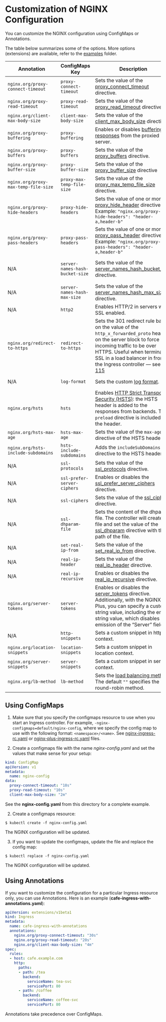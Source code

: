 # Customization of NGINX Configuration

You can customize the NGINX configuration using ConfigMaps or Annotations.

The table below summarizes some of the options. More options (extensions) are available, refer to the [examples](..) folder.

| Annotation | ConfigMaps Key | Description | Default |
| ---------- | -------------- | ----------- | ------- |
| `nginx.org/proxy-connect-timeout` | `proxy-connect-timeout` | Sets the value of the [proxy_connect_timeout](http://nginx.org/en/docs/http/ngx_http_proxy_module.html#proxy_connect_timeout) directive. | `60s` |
| `nginx.org/proxy-read-timeout` | `proxy-read-timeout` | Sets the value of the [proxy_read_timeout](http://nginx.org/en/docs/http/ngx_http_proxy_module.html#proxy_read_timeout) directive. | `60s` |
| `nginx.org/client-max-body-size` | `client-max-body-size` | Sets the value of the [client_max_body_size](http://nginx.org/en/docs/http/ngx_http_core_module.html#client_max_body_size) directive. | `1m` |
| `nginx.org/proxy-buffering` | `proxy-buffering` | Enables or disables [buffering of responses](http://nginx.org/en/docs/http/ngx_http_proxy_module.html#proxy_buffering) from the proxied server. | `True` |
| `nginx.org/proxy-buffers` | `proxy-buffers` | Sets the value of the [proxy_buffers](http://nginx.org/en/docs/http/ngx_http_proxy_module.html#proxy_buffers) directive. | Depends on the platform. |
| `nginx.org/proxy-buffer-size` | `proxy-buffer-size` | Sets the value of the [proxy_buffer_size](http://nginx.org/en/docs/http/ngx_http_proxy_module.html#proxy_buffer_size) directive | Depends on the platform. |
| `nginx.org/proxy-max-temp-file-size` | `proxy-max-temp-file-size` | Sets the value of the  [proxy_max_temp_file_size](http://nginx.org/en/docs/http/ngx_http_proxy_module.html#proxy_max_temp_file_size) directive. | `1024m` |
| `nginx.org/proxy-hide-headers` | `proxy-hide-headers` | Sets the value of one or more  [proxy_hide_header](http://nginx.org/en/docs/http/ngx_http_proxy_module.html#proxy_hide_header) directives. Example: `"nginx.org/proxy-hide-headers": "header-a,header-b"` | N/A |
| `nginx.org/proxy-pass-headers` | `proxy-pass-headers` | Sets the value of one or more   [proxy_pass_header](http://nginx.org/en/docs/http/ngx_http_proxy_module.html#proxy_pass_header) directives. Example: `"nginx.org/proxy-pass-headers": "header-a,header-b"` | N/A |
| N/A | `server-names-hash-bucket-size` | Sets the value of the [server_names_hash_bucket_size](http://nginx.org/en/docs/http/ngx_http_core_module.html#server_names_hash_bucket_size) directive. | Depends on the size of the processor’s cache line. |
| N/A | `server-names-hash-max-size` | Sets the value of the [server_names_hash_max_size](http://nginx.org/en/docs/http/ngx_http_core_module.html#server_names_hash_max_size) directive. | `512` |
| N/A | `http2` | Enables HTTP/2 in servers with SSL enabled. | `False` |
| `nginx.org/redirect-to-https` | `redirect-to-https` | Sets the 301 redirect rule based on the value of the `http_x_forwarded_proto` header on the server block to force incoming traffic to be over HTTPS. Useful when terminating SSL in a load balancer in front of the Ingress controller — see [115](https://github.com/nginxinc/kubernetes-ingress/issues/115) | `False` |
| N/A | `log-format` | Sets the custom [log format](http://nginx.org/en/docs/http/ngx_http_log_module.html#log_format).  | See the [template file](../../nginx-controller/nginx/nginx.conf.tmpl). |  
| `nginx.org/hsts` | `hsts` | Enables [HTTP Strict Transport Security (HSTS)](https://www.nginx.com/blog/http-strict-transport-security-hsts-and-nginx/): the HSTS header is added to the responses from backends. The `preload` directive is included in the header. | `False` |
| `nginx.org/hsts-max-age` | `hsts-max-age` | Sets the value of the `max-age` directive of the HSTS header. | `2592000` (1 month) |
| `nginx.org/hsts-include-subdomains` | `hsts-include-subdomains` | Adds the `includeSubDomains` directive to the HSTS header. | `False`|
| N/A | `ssl-protocols` | Sets the value of the [ssl_protocols](http://nginx.org/en/docs/http/ngx_http_ssl_module.html#ssl_protocols) directive. | `TLSv1 TLSv1.1 TLSv1.2`|
| N/A | `ssl-prefer-server-ciphers` | Enables or disables the [ssl_prefer_server_ciphers](http://nginx.org/en/docs/http/ngx_http_ssl_module.html#ssl_prefer_server_ciphers) directive. | `False`|
| N/A | `ssl-ciphers` | Sets the value of the [ssl_ciphers](http://nginx.org/en/docs/http/ngx_http_ssl_module.html#ssl_ciphers) directive. | `HIGH:!aNULL:!MD5`|
| N/A | `ssl-dhparam-file` | Sets the content of the dhparam file. The controller will create the file and set the value of the [ssl_dhparam](http://nginx.org/en/docs/http/ngx_http_ssl_module.html#ssl_dhparam) directive with the path of the file.  | N/A|
| N/A | `set-real-ip-from` | Sets the value of the [set_real_ip_from](http://nginx.org/en/docs/http/ngx_http_realip_module.html#set_real_ip_from) directive. | N/A |
| N/A | `real-ip-header` | Sets the value of the [real_ip_header](http://nginx.org/en/docs/http/ngx_http_realip_module.html#real_ip_header) directive. | `X-Real-IP`|
| N/A | `real-ip-recursive` | Enables or disables the [real_ip_recursive](http://nginx.org/en/docs/http/ngx_http_realip_module.html#real_ip_recursive) directive. | `False`|
| `nginx.org/server-tokens` | `server-tokens` | Enables or disables the [server_tokens](http://nginx.org/en/docs/http/ngx_http_core_module.html#server_tokens) directive. Additionally, with the NGINX Plus, you can specify a custom string value, including the empty string value, which disables the emission of the “Server” field. | `True`|
| N/A | `http-snippets` | Sets a custom snippet in http context. | N/A |
| `nginx.org/location-snippets` | `location-snippets` | Sets a custom snippet in location context. | N/A |
| `nginx.org/server-snippets` | `server-snippets` | Sets a custom snippet in server context. | N/A |
| `nginx.org/lb-method` | `lb-method` | Sets the [load balancing method](https://www.nginx.com/resources/admin-guide/load-balancer/#method). The default `""` specifies the round-robin method. | `""` |

## Using ConfigMaps

1. Make sure that you specify the configmaps resource to use when you start an Ingress controller.
For example, `-nginx-configmaps=default/nginx-config`, where we specify
the config map to use with the following format: `<namespace>/<name>`. See [nginx-ingress-rc.yaml](../complete-example/nginx-ingress-rc.yaml) or
[nginx-plus-ingress-rc.yaml](../complete-example/nginx-plus-ingress-rc.yaml) files.

1. Create a configmaps file with the name *nginx-config.yaml* and set the values
that make sense for your setup:
  ```yaml
  kind: ConfigMap
  apiVersion: v1
  metadata:
    name: nginx-config
  data:
    proxy-connect-timeout: "10s"
    proxy-read-timeout: "10s"
    client-max-body-size: "2m"
  ```
  See the **nginx-config.yaml** from this directory for a complete example.

2. Create a configmaps resource:
  ```
  $ kubectl create -f nginx-config.yaml
  ```
  The NGINX configuration will be updated.

3. If you want to update the configmaps, update the file and replace the config map:
  ```
  $ kubectl replace -f nginx-config.yaml
  ```
  The NGINX configuration will be updated.

## Using Annotations

If you want to customize the configuration for a particular Ingress resource only, you can use Annotations.
Here is an example (**cafe-ingress-with-annotations.yaml**):
```yaml
apiVersion: extensions/v1beta1
kind: Ingress
metadata:
  name: cafe-ingress-with-annotations
  annotations:
    nginx.org/proxy-connect-timeout: "30s"
    nginx.org/proxy-read-timeout: "20s"
    nginx.org/client-max-body-size: "4m"
spec:
  rules:
  - host: cafe.example.com
    http:
      paths:
      - path: /tea
        backend:
          serviceName: tea-svc
          servicePort: 80
      - path: /coffee
        backend:
          serviceName: coffee-svc
          servicePort: 80
```
Annotations take precedence over ConfigMaps.
